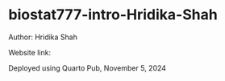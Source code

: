# biostat777-intro-Hridika-Shah

Author: Hridika Shah

Website link: 

Deployed using Quarto Pub, November 5, 2024